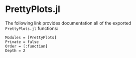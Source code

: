 # PrettyPlots.jl

The following link provides documentation all of the exported `PrettyPlots.jl` functions:
```@autodocs
Modules = [PrettyPlots]
Private = false
Order = [:function]
Depth = 2
```
